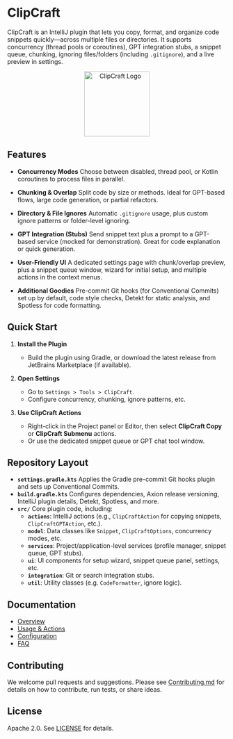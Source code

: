 # ClipCraft

ClipCraft is an IntelliJ plugin that lets you copy, format, and organize code snippets quickly—across multiple files or directories. It supports concurrency (thread pools or coroutines), GPT integration stubs, a snippet queue, chunking, ignoring files/folders (including `.gitignore`), and a live preview in settings.

<p align="center">
  <img src="docs/images/clipcraft_logo.png" alt="ClipCraft Logo" width="150"/>
</p>

## Features

- **Concurrency Modes**
  Choose between disabled, thread pool, or Kotlin coroutines to process files in parallel.

- **Chunking & Overlap**
  Split code by size or methods. Ideal for GPT-based flows, large code generation, or partial refactors.

- **Directory & File Ignores**
  Automatic `.gitignore` usage, plus custom ignore patterns or folder-level ignoring.

- **GPT Integration (Stubs)**
  Send snippet text plus a prompt to a GPT-based service (mocked for demonstration). Great for code explanation or quick generation.

- **User-Friendly UI**
  A dedicated settings page with chunk/overlap preview, plus a snippet queue window, wizard for initial setup, and multiple actions in the context menus.

- **Additional Goodies**
  Pre-commit Git hooks (for Conventional Commits) set up by default, code style checks, Detekt for static analysis, and Spotless for code formatting.

## Quick Start

1. **Install the Plugin**
    - Build the plugin using Gradle, or download the latest release from JetBrains Marketplace (if available).

2. **Open Settings**
    - Go to `Settings > Tools > ClipCraft`.
    - Configure concurrency, chunking, ignore patterns, etc.

3. **Use ClipCraft Actions**
    - Right-click in the Project panel or Editor, then select **ClipCraft Copy** or **ClipCraft Submenu** actions.
    - Or use the dedicated snippet queue or GPT chat tool window.

## Repository Layout

- **`settings.gradle.kts`**
  Applies the Gradle pre-commit Git hooks plugin and sets up Conventional Commits.
- **`build.gradle.kts`**
  Configures dependencies, Axion release versioning, IntelliJ plugin details, Detekt, Spotless, and more.
- **`src/`**
  Core plugin code, including:
    - **`actions`**: IntelliJ actions (e.g., `ClipCraftAction` for copying snippets, `ClipCraftGPTAction`, etc.).
    - **`model`**: Data classes like `Snippet`, `ClipCraftOptions`, concurrency modes, etc.
    - **`services`**: Project/application-level services (profile manager, snippet queue, GPT stubs).
    - **`ui`**: UI components for setup wizard, snippet queue panel, settings, etc.
    - **`integration`**: Git or search integration stubs.
    - **`util`**: Utility classes (e.g. `CodeFormatter`, ignore logic).

## Documentation

- [Overview](./docs/Overview.md)
- [Usage & Actions](./docs/Usage.md)
- [Configuration](./docs/Configuration.md)
- [FAQ](./docs/FAQ.md)

## Contributing

We welcome pull requests and suggestions. Please see [Contributing.md](./docs/Contributing.md) for details on how to contribute, run tests, or share ideas.

## License

Apache 2.0. See [LICENSE](./LICENSE) for details.
